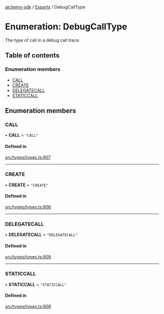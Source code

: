 [alchemy-sdk](../README.md) / [Exports](../modules.md) / DebugCallType

# Enumeration: DebugCallType

The type of call in a debug call trace.

## Table of contents

### Enumeration members

- [CALL](DebugCallType.md#call)
- [CREATE](DebugCallType.md#create)
- [DELEGATECALL](DebugCallType.md#delegatecall)
- [STATICCALL](DebugCallType.md#staticcall)

## Enumeration members

### CALL

• **CALL** = `"CALL"`

#### Defined in

[src/types/types.ts:907](https://github.com/alchemyplatform/alchemy-sdk-js/blob/6dc36f9/src/types/types.ts#L907)

___

### CREATE

• **CREATE** = `"CREATE"`

#### Defined in

[src/types/types.ts:906](https://github.com/alchemyplatform/alchemy-sdk-js/blob/6dc36f9/src/types/types.ts#L906)

___

### DELEGATECALL

• **DELEGATECALL** = `"DELEGATECALL"`

#### Defined in

[src/types/types.ts:909](https://github.com/alchemyplatform/alchemy-sdk-js/blob/6dc36f9/src/types/types.ts#L909)

___

### STATICCALL

• **STATICCALL** = `"STATICCALL"`

#### Defined in

[src/types/types.ts:908](https://github.com/alchemyplatform/alchemy-sdk-js/blob/6dc36f9/src/types/types.ts#L908)
